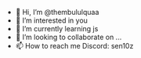 - 👋 Hi, I’m @thembululquaa
- 👀 I’m interested in you
- 🌱 I’m currently learning js
- 💞️ I’m looking to collaborate on ...
- 📫 How to reach me Discord: sen10z

<!---
thembululquaa/thembululquaa is a ✨ special ✨ repository because its `README.md` (this file) appears on your GitHub profile.
You can click the Preview link to take a look at your changes.
--->
